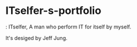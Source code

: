 # ITselfer-s-portfolio
: ITselfer, A man who perform IT for itself by myself.

It's desiged by Jeff Jung.

